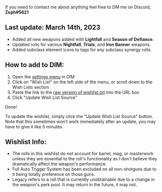 If you need to contact me about anything feel free to DM me on Discord, **Zeph#5621**

## Last update: March 14th, 2023
- Added all new weapons added with **Lightfall** and **Season of Defiance**.
- Updated rolls for various **Nightfall**, **Trials**, and **Iron Banner** weapons.
- Added subclass element icons to tags for any subclass synergy rolls.

## How to add to DIM:

1) Open the [settings menu](https://app.destinyitemmanager.com/settings) in DIM
2) Click on "Wish List" on the left side of the menu, or scroll down to the Wish Lists section
3) Paste the link to the [raw version of wishlist.txt](https://raw.githubusercontent.com/Zephyrr29/DIM-Wishlist/main/wishlist.txt) into the URL box
4) Click "Update Wish List Source"

Done!

To update the wishlist, simply click the "Update Wish List Source" button. Note that this sometimes won't work immediately after an update, you may have to give it like 5 minutes.

## Wishlist Info:

- The rolls in this wishlist do not account for barrel, mag, or masterwork unless they are essential to the roll's functionality as I don't believe they dramatically affect the weapon's performance.
- Full Auto Trigger System has been excluded on all non-shotguns due to it being totally preference on those guns.
- Legacy refers to a roll that is currently unobtainable due to a change in the weapon's perk pool. It may return in the future, it may not.
